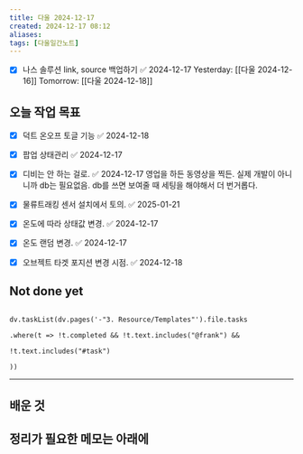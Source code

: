 ```yaml
---
title: 다울 2024-12-17
created: 2024-12-17 08:12
aliases: 
tags: [다울일간노트]
---
```

- [x] 나스 솔루션 link, source 백업하기 ✅ 2024-12-17
Yesterday: [[다울 2024-12-16]]
Tomorrow: [[다울 2024-12-18]]


## 오늘 작업 목표
- [x] 덕트 온오프 토글 기능 ✅ 2024-12-18
- [x] 팝업 상태관리 ✅ 2024-12-17
- [x] 디비는 안 하는 걸로. ✅ 2024-12-17
      영업을 하든 동영상을 찍든. 실제 개발이 아니니까 db는 필요없음. 
      db를 쓰면 보여줄 때 세팅을 해야해서 더 번거롭다. 
- [x] 물류트래킹 센서 설치에서 토의. ✅ 2025-01-21
- [x] 온도에 따라 상태값 변경. ✅ 2024-12-17
- [x] 온도 랜덤 변경. ✅ 2024-12-17
- [x] 오브젝트 타겟 포지션 변경 시점. ✅ 2024-12-18


## Not done yet

```dataviewjs

dv.taskList(dv.pages('-"3. Resource/Templates"').file.tasks

.where(t => !t.completed && !t.text.includes("@frank") &&

!t.text.includes("#task")

))

```

---

## 배운 것




## 정리가 필요한 메모는 아래에



